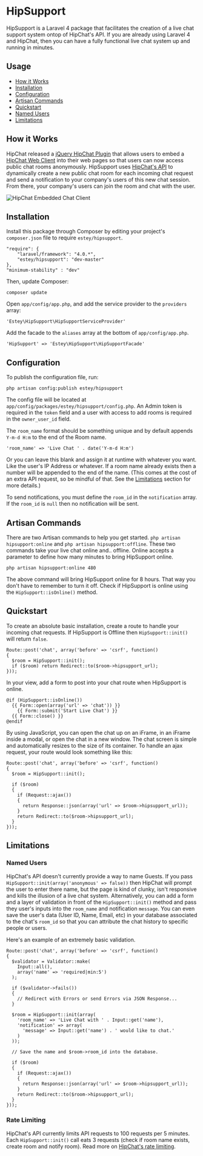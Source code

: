# HipSupport 

HipSupport is a Laravel 4 package that facilitates the creation of a live chat support system ontop of HipChat's API. If you are already using Laravel 4 and HipChat, then you can have a fully functional live chat system up and running in minutes.

## Usage

- [How it Works](#how-it-works)
- [Installation](#installation)
- [Configuration](#configuration)
- [Artisan Commands](#artisan-commands)
- [Quickstart](#quickstart)
- [Named Users](#named-users)
- [Limitations](#limitations)

## How it Works

HipChat released a [jQuery HipChat Plugin](http://blog.hipchat.com/2013/08/20/embedding-hipchat/) that allows users to embed a [HipChat Web Client](http://help.hipchat.com/knowledgebase/articles/238941-embedding-hipchat) into their web pages so that users can now access public chat rooms anonymously. HipSupport uses [HipChat's API](https://github.com/hipchat/hipchat-php) to dynamically create a new public chat room for each incoming chat request and send a notification to your company's users of this new chat session. From there, your company's users can join the room and chat with the user.

![HipChat Embedded Chat Client](http://www.bradestey.com/img/projects/hipsupport/hipchat-embed.png "HipChat Embedded Chat Client")

## Installation

Install this package through Composer by editing your project's `composer.json` file to require `estey/hipsupport`.

	"require": {
		"laravel/framework": "4.0.*",
		"estey/hipsupport": "dev-master"
	},
	"minimum-stability" : "dev"

Then, update Composer:

    composer update

Open `app/config/app.php`, and add the service provider to the `providers` array:

    'Estey\HipSupport\HipSupportServiceProvider'

Add the facade to the `aliases` array at the bottom of `app/config/app.php`.

    'HipSupport' => 'Estey\HipSupport\HipSupportFacade'

## Configuration

To publish the configuration file, run:

    php artisan config:publish estey/hipsupport

The config file will be located at `app/config/packages/estey/hipsupport/config.php`. An Admin token is required in the `token` field and a user with access to add rooms is required in the `owner_user_id` field. 

The `room_name` format should be something unique and by default appends `Y-m-d H:m` to the end of the Room name. 

    'room_name' => 'Live Chat ' . date('Y-m-d H:m') 

Or you can leave this blank and assign it at runtime with whatever you want. Like the user's IP Address or whatever. If a room name already exists then a number will be appended to the end of the name. (This comes at the cost of an extra API request, so be mindful of that. See the <a href="#limitations">Limitations</a> section for more details.)

To send notifications, you must define the `room_id` in the `notification` array. If the `room_id` is `null` then no notification will be sent.


## Artisan Commands

There are two Artisan commands to help you get started. `php artisan hipsupport:online` and `php artisan hipsupport:offline`. These two commands take your live chat online and.. offline. Online accepts a parameter to define how many minutes to bring HipSupport online. 

    php artisan hipsupport:online 480

The above command will bring HipSupport online for 8 hours. That way you don't have to remember to turn it off. Check if HipSupport is online using the `HipSupport::isOnline()` method. 

## Quickstart

To create an absolute basic installation, create a route to handle your incoming chat requests. If HipSupport is Offline then `HipSupport::init()` will return `false`.

    Route::post('chat', array('before' => 'csrf', function() 
    {
      $room = HipSupport::init();
      if ($room) return Redirect::to($room->hipsupport_url);
    }));

In your view, add a form to post into your chat route when HipSupport is online.

    @if (HipSupport::isOnline())
      {{ Form::open(array('url' => 'chat')) }}
        {{ Form::submit('Start Live Chat') }}
      {{ Form::close() }}
    @endif

By using JavaScript, you can open the chat up on an iFrame, in an iFrame inside a modal, or open the chat in a new window. The chat screen is simple and automatically resizes to the size of its container. To handle an ajax request, your route would look something like this:


    Route::post('chat', array('before' => 'csrf', function() 
    {
      $room = HipSupport::init();

      if ($room) 
      {
        if (Request::ajax())
        {
          return Response::json(array('url' => $room->hipsupport_url));
        }
        return Redirect::to($room->hipsupport_url);
      }
    }));


## Limitations

### Named Users

HipChat's API doesn't currently provide a way to name Guests. If you pass `HipSupport::init(array('anonymous' => false))` then HipChat will prompt the user to enter there name, but the page is kind of clunky, isn't responsive and kills the illusion of a live chat system. Alternatively, you can add a form and a layer of validation in front of the `HipSupport::init()` method and pass they user's inputs into the `room_name` and notification `message`. You can even save the user's data (User ID, Name, Email, etc) in your database associated to the chat's `room_id` so that you can attribute the chat history to specific people or users.

Here's an example of an extremely basic validation.

    Route::post('chat', array('before' => 'csrf', function() 
    {
      $validator = Validator::make(
        Input::all(), 
        array('name' => 'required|min:5')
      );

      if ($validator->fails())
      {
        // Redirect with Errors or send Errors via JSON Response... 
      }   

      $room = HipSupport::init(array(
        'room_name' => 'Live Chat with ' . Input::get('name'),
        'notification' => array(
          'message' => Input::get('name') . ' would like to chat.'
        )
      ));

      // Save the name and $room->room_id into the database.

      if ($room) 
      {
        if (Request::ajax())
        {
          return Response::json(array('url' => $room->hipsupport_url));
        }
        return Redirect::to($room->hipsupport_url);
      }
    }));

### Rate Limiting

HipChat's API currently limits API requests to 100 requests per 5 minutes. Each `HipSupport::init()` call eats 3 requests (check if room name exists, create room and notify room). Read more on [HipChat's rate limiting](https://www.hipchat.com/docs/api/rate_limiting).